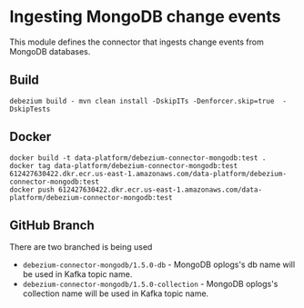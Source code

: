 # Ingesting MongoDB change events

This module defines the connector that ingests change events from MongoDB databases.

## Build

```
debezium build - mvn clean install -DskipITs -Denforcer.skip=true  -DskipTests
```
## Docker 

```
docker build -t data-platform/debezium-connector-mongodb:test .
docker tag data-platform/debezium-connector-mongodb:test 612427630422.dkr.ecr.us-east-1.amazonaws.com/data-platform/debezium-connector-mongodb:test
docker push 612427630422.dkr.ecr.us-east-1.amazonaws.com/data-platform/debezium-connector-mongodb:test
```

## GitHub Branch

There are two branched is being used
* `debezium-connector-mongodb/1.5.0-db` - MongoDB oplogs's db name will be used in Kafka topic name.
* `debezium-connector-mongodb/1.5.0-collection` - MongoDB oplogs's collection name will be used in Kafka topic name.

